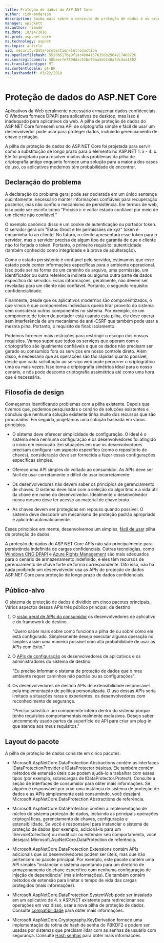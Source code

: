 ```yaml
---
title: Proteção de dados do ASP.NET Core
author: rick-anderson
description: Saiba mais sobre o conceito de proteção de dados e os princípios de design das APIs de proteção de dados do ASP.NET Core.
manager: wpickett
ms.author: riande
ms.date: 10/14/2016
ms.prod: asp.net-core
ms.technology: aspnet
ms.topic: article
uid: security/data-protection/introduction
ms.openlocfilehash: 5526b517ba9f1ac4b041576156b2964217460726
ms.sourcegitcommit: 48beecfe749ddac52bc79aa3eb246a2dcdaa1862
ms.translationtype: MT
ms.contentlocale: pt-BR
ms.lasthandoff: 03/22/2018
---
```

# <a name="aspnet-core-data-protection"></a>Proteção de dados do ASP.NET Core

Aplicativos da Web geralmente necessário armazenar dados confidenciais. O Windows fornece DPAPI para aplicativos de desktop, mas isso é inadequado para aplicativos da web. A pilha de proteção de dados do ASP.NET Core fornecem uma API de criptografia simple e fácil de usar um desenvolvedor pode usar para proteger dados, incluindo gerenciamento de chave e rotação.

A pilha de proteção de dados do ASP.NET Core foi projetada para servir como a substituição de longo prazo para o <machineKey> elemento no ASP.NET 1. x - 4. x. Ele foi projetado para resolver muitos dos problemas da pilha de criptografia antigo enquanto fornece uma solução para a maioria dos casos de uso, os aplicativos modernos têm probabilidade de encontrar.

## <a name="problem-statement"></a>Declaração do problema

A declaração do problema geral pode ser declarada em um único sentença sucintamente: necessário manter informações confiáveis para recuperação posterior, mas não confio o mecanismo de persistência. Em termos de web, isso pode ser escrito como "Preciso ir e voltar estado confiável por meio de um cliente não confiável."

O exemplo canônico disso é um cookie de autenticação ou portador token. O servidor gera um "Estou Groot e ter permissões de xyz" token e encaminha-lo ao cliente. No futuro, o cliente apresentará esse token para o servidor, mas o servidor precisa de algum tipo de garantia de que o cliente não foi forjada o token. Portanto, o primeiro requisito: autenticidade (também conhecido como integridade e à prova de adulteração).

Como o estado persistente é confiável pelo servidor, estimamos que esse estado pode conter informações específicas para o ambiente operacional. Isso pode ser na forma de um caminho de arquivo, uma permissão, um identificador ou outra referência indireta ou alguma outra parte de dados específico do servidor. Essas informações, geralmente, não devem ser reveladas para um cliente não confiável. Portanto, o segundo requisito: confidencialidade.

Finalmente, desde que os aplicativos modernos são componentizados, o que vimos é que componentes individuais queira tirar proveito do sistema sem considerar outros componentes no sistema. Por exemplo, se um componente de token de portador está usando esta pilha, ele deve operar sem interferência de um mecanismo de anti-CSRF que também pode usar a mesma pilha. Portanto, o requisito de final: isolamento.

Podemos fornecer mais restrições para restringir o escopo dos nossos requisitos. Vamos supor que todos os serviços que operam com o criptográfico são igualmente confiáveis e que os dados não precisam ser gerado ou consumido fora os serviços em nosso controle direto. Além disso, é necessário que as operações são tão rápidas quanto possível, desde que cada solicitação ao serviço web pode percorrer o criptográfico uma ou mais vezes. Isso torna a criptografia simétrica ideal para o nosso cenário, e nós pode desconto criptografia assimétrica até como uma hora que é necessária.

## <a name="design-philosophy"></a>Filosofia de design

Começamos identificando problemas com a pilha existente. Depois que tivemos que, podemos pesquisadas o cenário de soluções existentes e concluiu que nenhuma solução existente tinha muito dos recursos que são procurados. Em seguida, projetamos uma solução baseada em vários princípios.

* O sistema deve oferecer simplicidade de configuração. O ideal é o sistema seria nenhuma configuração e os desenvolvedores foi atingido o início em execução. Em situações em que os desenvolvedores precisam configurar um aspecto específico (como o repositório de chaves), consideração deve ser fornecida a fazer essas configurações específicas simples.

* Oferece uma API simples do voltado ao consumidor. As APIs deve ser fácil de usar corretamente e difícil de usar incorretamente.

* Os desenvolvedores não devem saber os princípios de gerenciamento de chaves. O sistema deve lidar com a seleção do algoritmo e a vida útil da chave em nome do desenvolvedor. Idealmente o desenvolvedor nunca mesmo deve ter acesso ao material de chave bruto.

* As chaves devem ser protegidas em repouso quando possível. O sistema deve descobrir um mecanismo de proteção padrão apropriado e aplicá-lo automaticamente.

Esses princípios em mente, desenvolvemos um simples, [fácil de usar](xref:security/data-protection/using-data-protection) pilha de proteção de dados.

A proteção de dados do ASP.NET Core APIs não são principalmente para persistência indefinida de cargas confidenciais. Outras tecnologias, como [Windows CNG DPAPI](https://msdn.microsoft.com/library/windows/desktop/hh706794%28v=vs.85%29.aspx) e [Azure Rights Management](https://docs.microsoft.com/rights-management/) são mais adequados para o cenário de armazenamento indefinido, e eles têm recursos de gerenciamento de chave forte de forma correspondente. Dito isso, não há nada proibindo um desenvolvedor usa as APIs de proteção de dados ASP.NET Core para proteção de longo prazo de dados confidenciais.

## <a name="audience"></a>Público-alvo

O sistema de proteção de dados é dividido em cinco pacotes principais. Vários aspectos dessas APIs três público principal; de destino

1. O [visão geral de APIs do consumidor](xref:security/data-protection/consumer-apis/overview) os desenvolvedores de aplicativo e do framework de destino.

   "Quero saber mais sobre como funciona a pilha de ou sobre como ele está configurado. Simplesmente desejo executar alguma operação no simples assim uma maneira possível com alta probabilidade de usar as APIs com êxito."

2. O [APIs de configuração](xref:security/data-protection/configuration/overview) os desenvolvedores de aplicativos e os administradores do sistema de destino.

   "Eu preciso informar o sistema de proteção de dados que o meu ambiente requer caminhos não padrão ou as configurações".

3. Os desenvolvedores de destino APIs de extensibilidade responsável pela implementação de política personalizada. O uso dessas APIs seria limitado a situações raras e experientes, os desenvolvedores com reconhecimento de segurança.

   "Preciso substituir um componente inteiro dentro do sistema porque tenho requisitos comportamentais realmente exclusivos. Desejo saber uncommonly usado partes da superfície de API para criar um plug-in que atende aos meus requisitos."

## <a name="package-layout"></a>Layout do pacote

A pilha de proteção de dados consiste em cinco pacotes.

* Microsoft.AspNetCore.DataProtection.Abstractions contém as interfaces IDataProtectionProvider e IDataProtector básicas. Ele também contém métodos de extensão úteis que podem ajudá-lo a trabalhar com esses tipos (por exemplo, sobrecargas de IDataProtector.Protect). Consulte a seção de interfaces de consumidor para obter mais informações. Se alguém é responsável por criar uma instância do sistema de proteção de dados e as APIs simplesmente está consumindo, você desejará Microsoft.AspNetCore.DataProtection.Abstractions de referência.

* Microsoft.AspNetCore.DataProtection contém a implementação de núcleo do sistema proteção de dados, incluindo as principais operações criptográficas, gerenciamento de chaves, configuração e extensibilidade. Se você é responsável para instanciar o sistema de proteção de dados (por exemplo, adicioná-lo para um IServiceCollection) ou modificar ou estender seu comportamento, você desejará Microsoft.AspNetCore.DataProtection de referência.

* Microsoft.AspNetCore.DataProtection.Extensions contém APIs adicionais que os desenvolvedores podem ser úteis, mas que não pertencem no pacote principal. Por exemplo, este pacote contém uma API simples "instanciar o sistema apontando para um diretório de armazenamento de chave específico com nenhuma configuração de injeção de dependência" (mais informações). Ele também contém métodos de extensão para limitar o tempo de vida das cargas protegidos (mais informações).

* Microsoft.AspNetCore.DataProtection.SystemWeb pode ser instalado em um aplicativo de 4. x ASP.NET existente para redirecionar seu <machineKey> operações em vez disso, usar a nova pilha de proteção de dados. Consulte [compatibilidade](xref:security/data-protection/compatibility/replacing-machinekey#compatibility-replacing-machinekey) para obter mais informações.

* Microsoft.AspNetCore.Cryptography.KeyDerivation fornece uma implementação da rotina de hash de senha do PBKDF2 e podem ser usadas por sistemas que precisam lidar com as senhas de usuário com segurança. Consulte [Hash senhas](xref:security/data-protection/consumer-apis/password-hashing) para obter mais informações.
